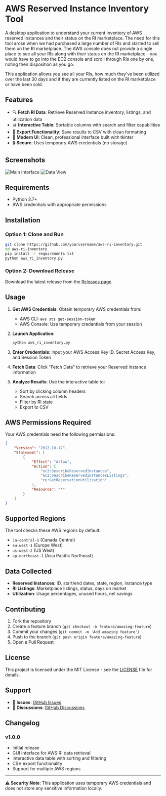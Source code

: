 # AWS Reserved Instance Inventory Tool

A desktop application to understand your current inventory of AWS reserved instances and their status on the RI marketplace. The need for this tool arose when we had purchased a large number of RIs and started to sell them on the RI marketplace. The AWS console does not provide a single place to see all your RIs along with their status on the RI marketplace - you would have to go into the EC2 console and scroll through RIs one by one, noting their disposition as you go.

This application allows you see all your RIs, how much they've been utilized over the last 30 days and if they are currently listed on the RI marketplace or have been sold.

## Features

- 🔍 **Fetch RI Data**: Retrieve Reserved Instance inventory, listings, and utilization data
- 📊 **Interactive Table**: Sortable columns with search and filter capabilities  
- 📁 **Export Functionality**: Save results to CSV with clean formatting
- 🎨 **Modern UI**: Clean, professional interface built with tkinter
- 🔒 **Secure**: Uses temporary AWS credentials (no storage)

## Screenshots

![Main Interface](screenshots/main-window.png)
![Data View](screenshots/data-view.png)

## Requirements

- Python 3.7+
- AWS credentials with appropriate permissions

## Installation

### Option 1: Clone and Run
```bash
git clone https://github.com/yourusername/aws-ri-inventory.git
cd aws-ri-inventory
pip install -r requirements.txt
python aws_ri_inventory.py
```

### Option 2: Download Release
Download the latest release from the [Releases page](https://github.com/yourusername/aws-ri-inventory/releases).

## Usage

1. **Get AWS Credentials**: Obtain temporary AWS credentials from:
   - AWS CLI: `aws sts get-session-token`
   - AWS Console: Use temporary credentials from your session
   
2. **Launch Application**:
   ```bash
   python aws_ri_inventory.py
   ```

3. **Enter Credentials**: Input your AWS Access Key ID, Secret Access Key, and Session Token

4. **Fetch Data**: Click "Fetch Data" to retrieve your Reserved Instance information

5. **Analyze Results**: Use the interactive table to:
   - Sort by clicking column headers
   - Search across all fields
   - Filter by RI state
   - Export to CSV

## AWS Permissions Required

Your AWS credentials need the following permissions:
```json
{
    "Version": "2012-10-17",
    "Statement": [
        {
            "Effect": "Allow",
            "Action": [
                "ec2:DescribeReservedInstances",
                "ec2:DescribeReservedInstancesListings",
                "ce:GetReservationUtilization"
            ],
            "Resource": "*"
        }
    ]
}
```

## Supported Regions

The tool checks these AWS regions by default:
- `ca-central-1` (Canada Central)
- `eu-west-1` (Europe West)
- `us-west-2` (US West)
- `ap-northeast-1` (Asia Pacific Northeast)

## Data Collected

- **Reserved Instances**: ID, start/end dates, state, region, instance type
- **RI Listings**: Marketplace listings, status, days on market
- **Utilization**: Usage percentages, unused hours, net savings

## Contributing

1. Fork the repository
2. Create a feature branch (`git checkout -b feature/amazing-feature`)
3. Commit your changes (`git commit -m 'Add amazing feature'`)
4. Push to the branch (`git push origin feature/amazing-feature`)
5. Open a Pull Request

## License

This project is licensed under the MIT License - see the [LICENSE](LICENSE) file for details.

## Support

- 🐛 **Issues**: [GitHub Issues](https://github.com/yourusername/aws-ri-inventory/issues)
- 💬 **Discussions**: [GitHub Discussions](https://github.com/yourusername/aws-ri-inventory/discussions)

## Changelog

### v1.0.0
- Initial release
- GUI interface for AWS RI data retrieval
- Interactive data table with sorting and filtering
- CSV export functionality
- Support for multiple AWS regions

---

**⚠️ Security Note**: This application uses temporary AWS credentials and does not store any sensitive information locally.